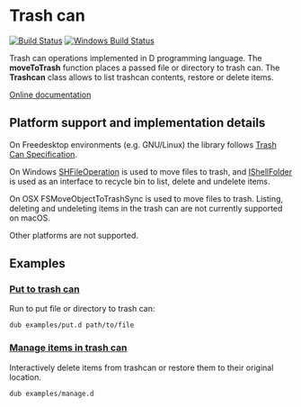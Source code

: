 # Trash can

[![Build Status](https://travis-ci.org/FreeSlave/trashcan.svg?branch=master)](https://travis-ci.org/FreeSlave/trashcan) [![Windows Build Status](https://ci.appveyor.com/api/projects/status/github/FreeSlave/trashcan?branch=master&svg=true)](https://ci.appveyor.com/project/FreeSlave/trashcan)

Trash can operations implemented in D programming language.
The **moveToTrash** function places a passed file or directory to trash can. The **Trashcan** class allows to list trashcan contents, restore or delete items.

[Online documentation](https://freeslave.github.io/trashcan/trashcan.html)

## Platform support and implementation details

On Freedesktop environments (e.g. GNU/Linux) the library follows [Trash Can Specification](https://www.freedesktop.org/wiki/Specifications/trash-spec/).

On Windows [SHFileOperation](https://msdn.microsoft.com/en-us/library/windows/desktop/bb762164(v=vs.85).aspx) is used to move files to trash, and [IShellFolder](https://msdn.microsoft.com/en-us/library/windows/desktop/bb775075(v=vs.85).aspx) is used as an interface to recycle bin to list, delete and undelete items.

On OSX FSMoveObjectToTrashSync is used to move files to trash. Listing, deleting and undeleting items in the trash can are not currently supported on macOS.

Other platforms are not supported.

## Examples

### [Put to trash can](examples/put.d)

Run to put file or directory to trash can:

    dub examples/put.d path/to/file

### [Manage items in trash can](examples/manage.d)

Interactively delete items from trashcan or restore them to their original location.

    dub examples/manage.d
